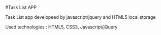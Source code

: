 #Task List APP

Task List app developeed by javascript/jquery and HTML5 local storage

Used technologies : HTML5, CSS3, Javascript/jQuery
